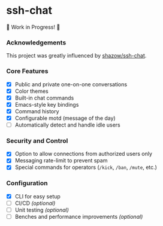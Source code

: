 # ssh-chat

🚧 Work in Progress! 🚧

### Acknowledgements

This project was greatly influenced by [shazow/ssh-chat](https://github.com/shazow/ssh-chat).

### Core Features

- [x] Public and private one-on-one conversations
- [x] Color themes
- [x] Built-in chat commands
- [x] Emacs-style key bindings
- [x] Command history
- [x] Configurable motd (message of the day)
- [ ] Automatically detect and handle idle users

### Security and Control

- [x] Option to allow connections from authorized users only
- [x] Messaging rate-limit to prevent spam
- [x] Special commands for operators (`/kick`, `/ban`, `/mute`, etc.)

### Configuration

- [x] CLI for easy setup
- [ ] CI/CD _(optional)_
- [ ] Unit testing _(optional)_
- [ ] Benches and performance improvements _(optional)_
